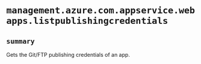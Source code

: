 # `management.azure.com.appservice.webapps.listpublishingcredentials`

## `summary`
Gets the Git/FTP publishing credentials of an app.


